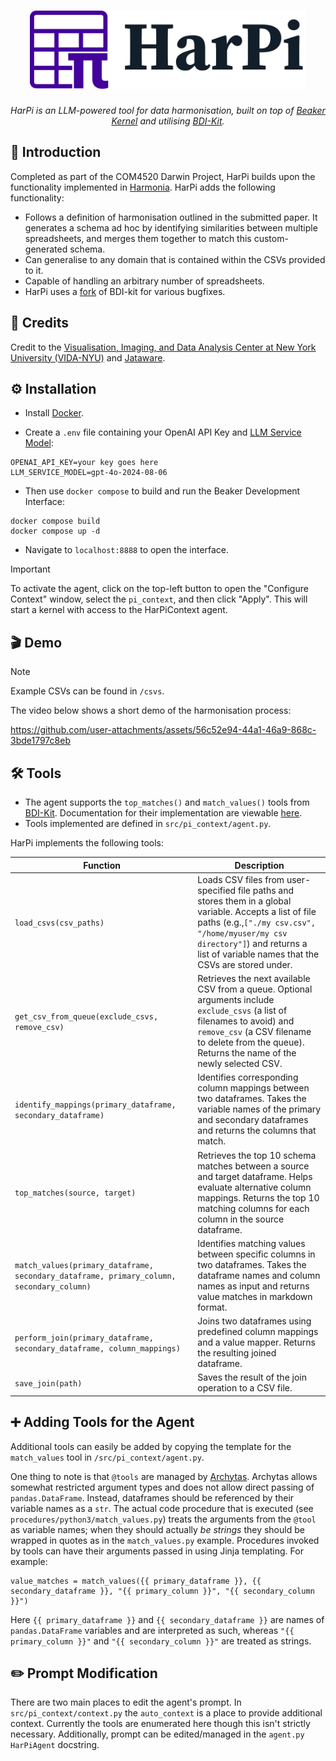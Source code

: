 <h1 align="center">
  <a href="https://github.com/UoS-Darwin-Team-Pi/harpi">
    <picture>
      <source height="125" media="(prefers-color-scheme: dark)" srcset="./img/harpi_logo_dark.svg">
      <img height="125" alt="HarPi" src="./img/harpi_logo_light.svg">
    </picture>
  </a>
</h1>
<p align="center">
  <em>HarPi is an LLM-powered tool for data harmonisation, built on top of <a href="https://github.com/jataware/beaker-kernel">Beaker Kernel</a> and utilising <a href="https://github.com/VIDA-NYU/bdi-kit">BDI-Kit</a>.</em>
</p>

## 📘 Introduction

Completed as part of the COM4520 Darwin Project, HarPi builds upon the functionality implemented in [Harmonia](https://github.com/VIDA-NYU/harmonia). HarPi adds the following functionality:

- Follows a definition of harmonisation outlined in the submitted paper. It generates a schema ad hoc by identifying similarities between multiple spreadsheets, and merges them together to match this custom-generated schema.
- Can generalise to any domain that is contained within the CSVs provided to it.
- Capable of handling an arbitrary number of spreadsheets.
- HarPi uses a [fork](https://github.com/UoS-Darwin-Team-Pi/bdi-kit) of BDI-kit for various bugfixes.

## 👥 Credits

Credit to the [Visualisation, Imaging, and Data Analysis Center at New York University (VIDA-NYU)](https://github.com/VIDA-NYU) and [Jataware](https://github.com/jataware).

## ⚙️ Installation

- Install [Docker](https://docs.docker.com/get-started/get-docker/).

- Create a `.env` file containing your OpenAI API Key and [LLM Service Model](https://platform.openai.com/docs/pricing):

```
OPENAI_API_KEY=your key goes here
LLM_SERVICE_MODEL=gpt-4o-2024-08-06
```

- Then use `docker compose` to build and run the Beaker Development Interface:

```
docker compose build
docker compose up -d
```

- Navigate to `localhost:8888` to open the interface.

> [!IMPORTANT]
> To activate the agent, click on the top-left button to open the "Configure Context" window, select the `pi_context`, and then click "Apply". This will start a kernel with access to the HarPiContext agent.

## 🎬 Demo

> [!NOTE]
> Example CSVs can be found in `/csvs`.

The video below shows a short demo of the harmonisation process:

https://github.com/user-attachments/assets/56c52e94-44a1-46a9-868c-3bde1797c8eb

## 🛠️ Tools

- The agent supports the `top_matches()` and `match_values()` tools from [BDI-Kit](https://github.com/VIDA-NYU/bdi-kit). Documentation for their implementation are viewable [here](https://bdi-kit.readthedocs.io/stable/api.html).
- Tools implemented are defined in `src/pi_context/agent.py`.

HarPi implements the following tools:

| Function                                                                                   | Description                                                                                                                                                                                                                                         |
| ------------------------------------------------------------------------------------------ | --------------------------------------------------------------------------------------------------------------------------------------------------------------------------------------------------------------------------------------------------- |
| `load_csvs(csv_paths)`                                                                   | Loads CSV files from user-specified file paths and stores them in a global variable. Accepts a list of file paths (e.g.,`["./my csv.csv", "/home/myuser/my csv directory"]`) and returns a list of variable names that the CSVs are stored under. |
| `get_csv_from_queue(exclude_csvs, remove_csv)`                                           | Retrieves the next available CSV from a queue. Optional arguments include `exclude_csvs` (a list of filenames to avoid) and `remove_csv` (a CSV filename to delete from the queue). Returns the name of the newly selected CSV.                 |
| `identify_mappings(primary_dataframe, secondary_dataframe)`                              | Identifies corresponding column mappings between two dataframes. Takes the variable names of the primary and secondary dataframes and returns the columns that match.                                                                               |
| `top_matches(source, target)`                                                            | Retrieves the top 10 schema matches between a source and target dataframe. Helps evaluate alternative column mappings. Returns the top 10 matching columns for each column in the source dataframe.                                                 |
| `match_values(primary_dataframe, secondary_dataframe, primary_column, secondary_column)` | Identifies matching values between specific columns in two dataframes. Takes the dataframe names and column names as input and returns value matches in markdown format.                                                                            |
| `perform_join(primary_dataframe, secondary_dataframe, column_mappings)`                  | Joins two dataframes using predefined column mappings and a value mapper. Returns the resulting joined dataframe.                                                                                                                                   |
| `save_join(path)`                                                                        | Saves the result of the join operation to a CSV file.                                                                                                                                                                                               |

## ➕ Adding Tools for the Agent

Additional tools can easily be added by copying the template for the `match_values` tool in `/src/pi_context/agent.py`.

One thing to note is that `@tools` are managed by [Archytas](https://github.com/jataware/archytas). Archytas allows somewhat restricted argument types and does not allow direct passing of `pandas.DataFrame`. Instead, dataframes should be referenced by their variable names as a `str`. The actual code procedure that is executed (see `procedures/python3/match_values.py`) treats the arguments from the `@tool` as variable names; when they should actually _be strings_ they should be wrapped in quotes as in the `match_values.py` example. Procedures invoked by tools can have their arguments passed in using Jinja templating. For example:

```
value_matches = match_values({{ primary_dataframe }}, {{ secondary_dataframe }}, "{{ primary_column }}", "{{ secondary_column }}")
```

Here `{{ primary_dataframe }}` and `{{ secondary_dataframe }}` are names of `pandas.DataFrame` variables and are interpreted as such, whereas `"{{ primary_column }}"` and `"{{ secondary_column }}"` are treated as strings.

## ✏️ Prompt Modification

There are two main places to edit the agent's prompt. In `src/pi_context/context.py` the `auto_context` is a place to provide additional context. Currently the tools are enumerated here though this isn't strictly necessary. Additionally, prompt can be edited/managed in the `agent.py` `HarPiAgent` docstring.
